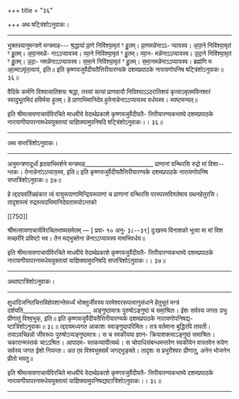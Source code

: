 +++
title = "३६"

+++
अथ षट्त्रिंशोऽनुवाकः।
________________________
भुक्तस्यानुमन्त्रणे मन्त्रमाह---
श्र॒द्धायां॑ प्रा॒णे निवि॑श्या॒मृत॑ ꣳ हु॒तम्। प्रा॒णमन्ने॑नाऽऽ-
प्यायस्व। अ॒पा॒ने निवि॑श्या॒मृत॑ ꣳ हु॒तम्। अ॒पा॒नमन्ने॑-
नाऽऽप्यायस्व। व्या॒ने निवि॑श्या॒मृत॑ ꣳ हु॒तम्। व्या॒न-
मन्ने॑नाऽऽप्यायस्व। उ॒दा॒ने निवि॑श्या॒मृत॑ ꣳ हु॒तम्। उ॒दा॒-
नमन्ने॑नाऽऽप्यायस्व। स॒मा॒ने निवि॑श्या॒मृत॑ ꣳ हु॒तम्।
स॒मा॒नमन्ने॑नाऽऽप्यायस्व। ब्रह्म॑णि म आ॒त्माऽमृ॑त॒त्वाय॑, इति॥
इति कृष्णयजुर्वेदीयतैत्तिरीयारण्यके दशमप्रपाठके नारायणोपनिष षट्त्रिंशोऽनुवाकः॥ ३६॥

वैदिके कर्मणि विश्वासातिशयः श्रद्धा, तस्यां सत्यां प्राणवायौ निविश्याऽऽदरातिशयं कृत्वाऽमृतमविनश्वरं स्वादुभूतमिदं हविर्मया हुतम्। हे प्राणाभिमानिदेव हुतेनान्नेनाऽऽप्यायस्व वर्धयस्व। स्पष्टमन्यत्॥

इति श्रीमत्सयणाचार्यविरचिते माधवीये वेदार्थप्रकाशे कृष्णयजुर्वेदीयतै-
त्तिरीयारण्यकभाष्ये दशमप्रपाठके नारायणीयापरनामधेययुक्तायां
याज्ञिक्यामुपनिषदि षट्त्रिंशोऽनुवाकः।। ३६॥
________________________
अथ सप्तत्रिंशोऽनुवाकः।
________________________
अनुमन्त्रणादूर्ध्वं हृदयाभिमर्शने मन्त्रमाह________________________
प्राणानां ग्रन्थिरसि रुद्रो मा॑ विशा--
न्तकः। तेनान्नेना॑ऽऽप्याय॒स्व, इति॥
इति कृष्णयजुर्वेदीयतैत्तिरीयारण्यके दशमप्रपाठके नारायणोपनिष सप्तत्रिंशोऽनुवाकः॥ ३७॥

हे त्द्ददयवर्तिन्नहंकार त्वं वायुरूपाणामिन्द्रियरूपाणां च प्राणानां ग्रन्थिरसि परस्परमविश्लेषाय ग्रथनहेतुरसि। तादृशस्त्वं रुद्रस्त्वदभिमानिदेवतारूपोऽन्तको

[[750]]

श्रीमत्सायणाचार्यविरचितभाष्यसमेतम् — [ प्रपा॰ १० अनु॰ ३८--३९]
दुःखस्य विनाशको भूत्वा मा मां विश मच्छरीरे प्रविष्टो भव। तेन मद्भुक्तेना न्नेनाऽऽप्यायस्व मामभिवर्धय॥

इति श्रीमत्सयणाचार्यविरचिते माधवीये वेदार्थप्रकाशे कृष्णयजुर्वेदीयतै-
त्तिरीयारण्यकभाष्ये दशमप्रपाठके नारायणीयापरनामधेययुक्तायां
याज्ञिक्यामुपनिषदि सप्तत्रिंशोऽनुवाकः।। ३७॥
________________________
अथाष्टात्रिंशोऽनुवाकः।
________________________
क्षुधादिजनितचित्तविक्षेपशान्तेरूर्ध्वं भोक्तुर्जीवस्य परमेश्वररूपत्वानुसंधाने हेतुभूतं मन्त्रं दर्शयति________________________
अङ्गुष्ठामात्रः पुरुषोऽङ्गुष्ठं च॑ समा॒श्रितः।
ईशः सर्वस्य जगतः प्रभुः प्रीणातु॑ विश्व॒भुक्, इति॥
इति कृष्णयजुर्वेदीयतैत्तिरीयारण्यके दशमप्रपाठके नारायणोपनिषद्य-
ष्टात्रिंशोऽनुवाकः॥ ३८॥
त्द्ददयमध्यगत आकाशः स्वाङ्गुष्ठपरिमितः। तत्र वर्तमाना बुद्धिरपि तावती। तयाऽवच्छिन्नो जीवरूपः पुरुषोऽप्यङ्गुष्ठमात्रः। स च स्वकीयया ज्ञान-
क्रियाशक्त्याऽङ्गुष्ठं समाश्रितः। चकारान्मस्तकं चाऽऽश्रितः। आपादम-
स्तकव्यापीत्यर्थः। स चोपाधिसंबन्धमन्तरेण स्वकीयेन वास्तवेन रूपेण सर्वस्य जगत ईशो नियन्ता। अत एव विश्वभुक्सर्वं जगद्भुङ्क्ते। तादृशः स प्रभुरीश्वरः प्रीणातु, अनेन भोजनेन प्रीतो भवतु॥

इति श्रीमत्सयणाचार्यविरचिते माधवीये वेदार्थप्रकाशे कृष्णयजुर्वेदीयतै-
त्तिरीयारण्यकभाष्ये दशमप्रपाठके नारायणीयापरनामधेययुक्तायां
याज्ञिक्यामुपनिषद्यष्टात्रिंशोऽनुवाकः।। ३८॥
________________________
